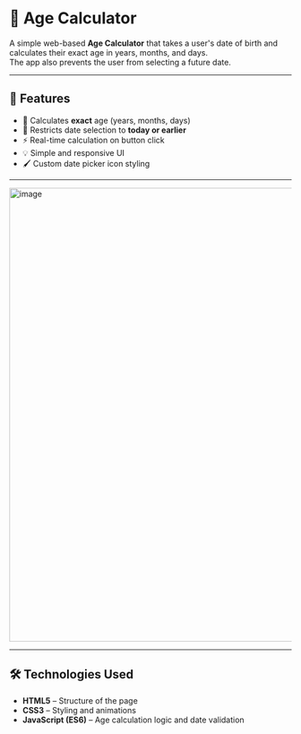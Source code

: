 
 
# 📅 Age Calculator

A simple web-based **Age Calculator** that takes a user's date of birth and calculates their exact age in years, months, and days.  
The app also prevents the user from selecting a future date.

---

## 🚀 Features

- 🎯 Calculates **exact** age (years, months, days)
- 📆 Restricts date selection to **today or earlier**
- ⚡ Real-time calculation on button click
- 💡 Simple and responsive UI
- 🖌️ Custom date picker icon styling

---

<img width="1047" height="810" alt="image" src="https://github.com/user-attachments/assets/c559c81f-81d5-4a56-9648-b370f347e36e" />

---

## 🛠️ Technologies Used
- **HTML5** – Structure of the page
- **CSS3** – Styling and animations
- **JavaScript (ES6)** – Age calculation logic and date validation

